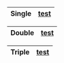 | Single | [test](first\|second) |
|--|--|

| Double | [test](first\\|second) |
|--|--|

| Triple | [test](first\\\|second) |
|--|--|
